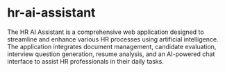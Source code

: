 # hr-ai-assistant
The HR AI Assistant is a comprehensive web application designed to streamline and enhance various HR processes using artificial intelligence. The application integrates document management, candidate evaluation, interview question generation, resume analysis, and an AI-powered chat interface to assist HR professionals in their daily tasks.
